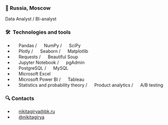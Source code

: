 ### 🚩 Russia, Moscow

Data Analyst / BI-analyst

### 🛠  Technologies and tools

* <img src="https://encrypted-tbn0.gstatic.com/images?q=tbn:ANd9GcT01Ctpf3nRjz7b9l-om2h2llNA0jL4d_MVtXXXHVF5mWIn5nyMXLgzYscFGZdbhf_LN8M&usqp=CAU" height="15" />        Pandas / <img src="https://cdn.icon-icons.com/icons2/2699/PNG/512/numpy_logo_icon_168071.png" height="15" /> NumPy / <img src="https://numfocus.org/wp-content/uploads/2017/11/scipy-logo-300.png" height="15" /> SciPy
* <img src="https://avatars.githubusercontent.com/u/5997976?s=280&v=4" height="15" /> Plotly / <img src="https://user-images.githubusercontent.com/315810/92161415-9e357100-edfe-11ea-917d-f9e33fd60741.png" height="15" /> Seaborn / <img src="https://pbs.twimg.com/profile_images/1273414276661862400/t6pChQJv.png" height="15" /> Matplotlib
* <img src="https://upload.wikimedia.org/wikipedia/commons/a/aa/Requests_Python_Logo.png" height="15" /> Requests / <img src="https://funthon.files.wordpress.com/2017/05/bs.png" height="15" /> Beautiful Soup
*  <img src="https://images-wixmp-ed30a86b8c4ca887773594c2.wixmp.com/i/cf746430-7c65-4f24-a55c-f274153c830b/dec7wfw-02e0ee65-f443-4321-acd5-d1f1ef6f081e.png" height="15" /> Jupyter Notebook / <img src="https://cdn.icon-icons.com/icons2/2415/PNG/512/postgresql_plain_logo_icon_146389.png" height="15" /> pgAdmin
* <img src="https://cdn.icon-icons.com/icons2/2415/PNG/512/postgresql_plain_logo_icon_146389.png" height="15" /> PostgreSQL / <img src="https://pngimg.com/uploads/mysql/mysql_PNG9.png" height="15" /> MySQL
* <img src="https://cdn.icon-icons.com/icons2/1381/PNG/512/msexcel_93695.png" height="15" /> Microsoft Excel
* <img src="https://static.wikia.nocookie.net/logopedia/images/8/8c/Kisspng-power-bi-business-intelligence-microsoft-azure-mic-office-365-d-nieuwe-cloud-omgeving-dynamics-on-5be7b365088c80.991032501541911397035.png/revision/latest/scale-to-width-down/1504?cb=20200213050332" height="15" /> Microsoft Power BI / <img src="https://336118.selcdn.ru/Gutsy-Culebra/products/Tableau-Desktop-Logo.svg" height="15" /> Tableau
* <img src="https://cdn.icon-icons.com/icons2/1804/PNG/512/iconfinder-504-math-formula-math-formula-education-4212910_114969.png" height="15" /> Statistics and probability theory / <img src="https://cdn.icon-icons.com/icons2/3184/PNG/512/product_icon_194102.png" height="15" /> Product analytics / <img src="https://cdn.icon-icons.com/icons2/928/PNG/512/a-b-testing_icon-icons.com_72217.png" height="15" /> A/B testing


### 🔍 Contacts

* <img src="https://cdn.icon-icons.com/icons2/1154/PNG/512/1486564396-mail_81524.png" height="15" /> nikitagirya@bk.ru
* <img src="https://cdn.icon-icons.com/icons2/2429/PNG/512/telegram_logo_icon_147228.png" height="15" /> [@nikitagirya](https://t.me/nikitagirya)

